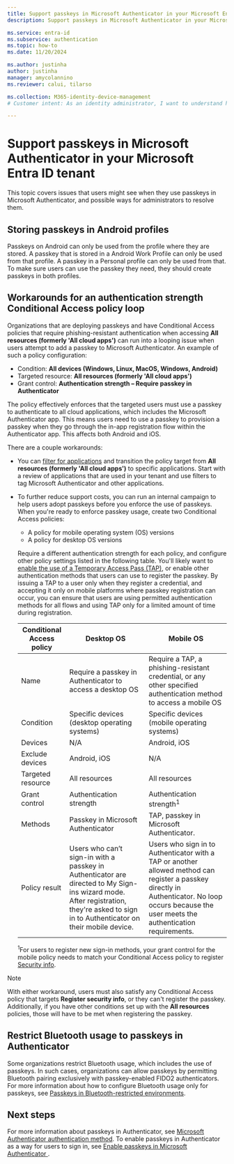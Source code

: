 ```yaml
---
title: Support passkeys in Microsoft Authenticator in your Microsoft Entra ID tenant
description: Support passkeys in Microsoft Authenticator in your Microsoft Entra ID tenant.

ms.service: entra-id 
ms.subservice: authentication
ms.topic: how-to
ms.date: 11/20/2024

ms.author: justinha
author: justinha
manager: amycolannino
ms.reviewer: calui, tilarso

ms.collection: M365-identity-device-management
# Customer intent: As an identity administrator, I want to understand how users can register a passkey in Microsoft Authenticator 

---
```

# Support passkeys in Microsoft Authenticator in your Microsoft Entra ID tenant

This topic covers issues that users might see when they use passkeys in Microsoft Authenticator, and possible ways for administrators to resolve them.

## Storing passkeys in Android profiles 

Passkeys on Android can only be used from the profile where they are stored. A passkey that is stored in a Android Work Profile can only be used from that profile. A passkey in a Personal profile can only be used from that. To make sure users can use the passkey they need, they should create passkeys in both profiles. 

## Workarounds for an authentication strength Conditional Access policy loop

Organizations that are deploying passkeys and have Conditional Access policies that require phishing-resistant authentication when accessing **All resources (formerly 'All cloud apps')** can run into a looping issue when users attempt to add a passkey to Microsoft Authenticator. An example of such a policy configuration:

- Condition: **All devices (Windows, Linux, MacOS, Windows, Android)** 
- Targeted resource: **All resources (formerly 'All cloud apps')** 
- Grant control: **Authentication strength – Require passkey in Authenticator** 

The policy effectively enforces that the targeted users must use a passkey to authenticate to all cloud applications, which includes the Microsoft Authenticator app. This means users need to use a passkey to provision a passkey when they go through the in-app registration flow within the Authenticator app. This affects both Android and iOS.

There are a couple workarounds:

- You can [filter for applications](~/identity/conditional-access/concept-filter-for-applications.md) and transition the policy target from **All resources (formerly 'All cloud apps')** to specific applications. Start with a review of applications that are used in your tenant and use filters to tag Microsoft Authenticator and other applications.

- To further reduce support costs, you can run an internal campaign to help users adopt passkeys before you enforce the use of passkeys. When you're ready to enforce passkey usage, create two Conditional Access policies: 

  - A policy for mobile operating system (OS) versions
  - A policy for desktop OS versions 

  Require a different authentication strength for each policy, and configure other policy settings listed in the following table. You'll likely want to [enable the use of a Temporary Access Pass (TAP)](howto-authentication-temporary-access-pass.md), or enable other authentication methods that users can use to register the passkey. By issuing a TAP to a user only when they register a credential, and accepting it only on mobile platforms where passkey registration can occur, you can ensure that users are using permitted authentication methods for all flows and using TAP only for a limited amount of time during registration. 

  | Conditional Access policy | Desktop OS     | Mobile OS     |
  |---------------------------|----------------|---------------|
  | Name              | Require a passkey in Authenticator to access a desktop OS | Require a TAP, a phishing-resistant credential, or any other specified authentication method to access a mobile OS |
  | Condition         | Specific devices (desktop operating systems) | Specific devices (mobile operating systems) |
  | Devices           | N/A                                          | Android, iOS            | 
  | Exclude devices   | Android, iOS                                 | N/A                     |
  | Targeted resource | All resources                               | All resources          |
  | Grant control     | Authentication strength                      | Authentication strength<sup>1</sup> |
  | Methods           | Passkey in Microsoft Authenticator |TAP, passkey in Microsoft Authenticator. |
  | Policy result     | Users who can’t sign-in with a passkey in Authenticator are directed to My Sign-ins wizard mode. After registration, they're asked to sign in to Authenticator on their mobile device. | Users who sign in to Authenticator with a TAP or another allowed method can register a passkey directly in Authenticator. No loop occurs because the user meets the authentication requirements. |

  <sup>1</sup>For users to register new sign-in methods, your grant control for the mobile policy needs to match your Conditional Access policy to register [Security info](https://mysignins.microsoft.com/security-info). 

>[!NOTE]
>With either workaround, users must also satisfy any Conditional Access policy that targets **Register security info**, or they can't register the passkey. Additionally, if you have other conditions set up with the **All resources** policies, those will have to be met when registering the passkey.  

## Restrict Bluetooth usage to passkeys in Authenticator

Some organizations restrict Bluetooth usage, which includes the use of passkeys. In such cases, organizations can allow passkeys by permitting Bluetooth pairing exclusively with passkey-enabled FIDO2 authenticators. For more information about how to configure Bluetooth usage only for passkeys, see [Passkeys in Bluetooth-restricted environments](/windows/security/identity-protection/passkeys/?tabs=windows%2Cintune#passkeys-in-bluetooth-restricted-environments).

## Next steps 

For more information about passkeys in Authenticator, see [Microsoft Authenticator authentication method](concept-authentication-authenticator-app.md).
To enable passkeys in Authenticator as a way for users to sign in, see [Enable passkeys in Microsoft Authenticator ](how-to-enable-authenticator-passkey.md).